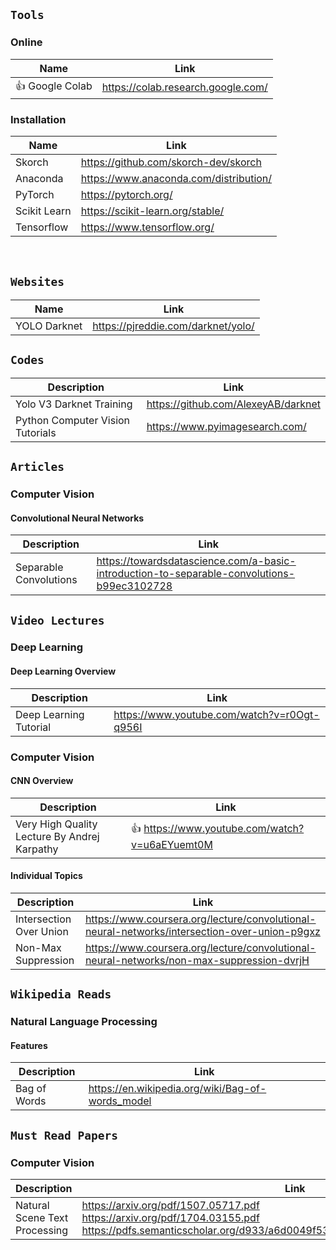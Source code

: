 ## `Tools`

### Online

| Name | Link |
| --- | --- |
| :+1: Google Colab | https://colab.research.google.com/ |

### Installation

| Name | Link |
| --- | --- |
| Skorch | https://github.com/skorch-dev/skorch |
| Anaconda | https://www.anaconda.com/distribution/ |
| PyTorch | https://pytorch.org/ |
| Scikit Learn | https://scikit-learn.org/stable/ |
| Tensorflow | https://www.tensorflow.org/ |

<br>

## `Websites`

| Name | Link |
| --- | --- |
| YOLO Darknet | https://pjreddie.com/darknet/yolo/ |


## `Codes`

| Description | Link |
| --- | --- |
| Yolo V3 Darknet Training | https://github.com/AlexeyAB/darknet |
| Python Computer Vision Tutorials | https://www.pyimagesearch.com/ |


## `Articles`

### Computer Vision

#### Convolutional Neural Networks

| Description | Link |
| --- | --- |
| Separable Convolutions | https://towardsdatascience.com/a-basic-introduction-to-separable-convolutions-b99ec3102728 |


## `Video Lectures`

### Deep Learning

#### Deep Learning Overview

| Description | Link |
| --- | --- |
| Deep Learning Tutorial | https://www.youtube.com/watch?v=r0Ogt-q956I |

### Computer Vision

#### CNN Overview

| Description | Link |
| --- | --- |
| Very High Quality Lecture By Andrej Karpathy | :+1: https://www.youtube.com/watch?v=u6aEYuemt0M |

#### Individual Topics

| Description | Link |
| --- | --- |
| Intersection Over Union | https://www.coursera.org/lecture/convolutional-neural-networks/intersection-over-union-p9gxz |
| Non-Max Suppression | https://www.coursera.org/lecture/convolutional-neural-networks/non-max-suppression-dvrjH |


## `Wikipedia Reads`

### Natural Language Processing

#### Features

| Description | Link |
| --- | --- |
| Bag of Words | https://en.wikipedia.org/wiki/Bag-of-words_model |


## `Must Read Papers`

### Computer Vision

| Description | Link |
| --- | --- |
| Natural Scene Text Processing | https://arxiv.org/pdf/1507.05717.pdf <br> https://arxiv.org/pdf/1704.03155.pdf <br> https://pdfs.semanticscholar.org/d933/a6d0049f53344c5384c0905afe463a086bdb.pdf |

